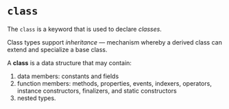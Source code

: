 # `class`

The `class` is a keyword that is used to declare *classes*.

Class types support *inheritance* — mechanism whereby a derived class can extend and specialize a base class.

A **class** is a data structure that may contain:

1) data members: constants and fields
2) function members: methods, properties, events, indexers, operators, instance constructors, finalizers, and static constructors
3) nested types.
